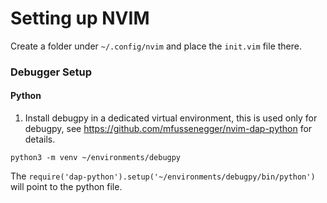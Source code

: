 # Setting up NVIM
Create a folder under ```~/.config/nvim``` and place the ```init.vim``` file there.


### Debugger Setup
#### Python
1) Install debugpy in a dedicated virtual environment, this is used only for debugpy, see https://github.com/mfussenegger/nvim-dap-python for details.
```
python3 -m venv ~/environments/debugpy
```
The ```require('dap-python').setup('~/environments/debugpy/bin/python')``` will point to the python file.
